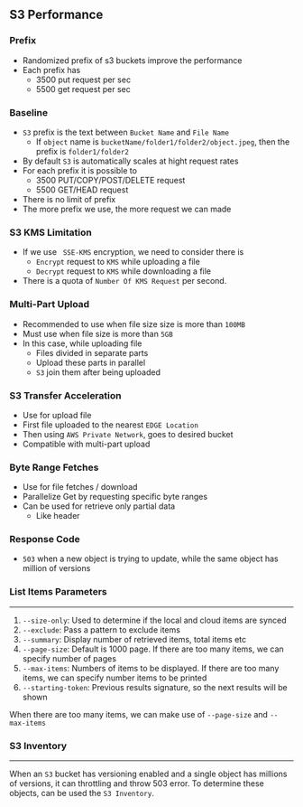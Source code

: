## S3 Performance

### Prefix

- Randomized prefix of s3 buckets improve the performance
- Each prefix has
  - 3500 put request per sec
  - 5500 get request per sec

### Baseline

- `S3` prefix is the text between `Bucket Name` and `File Name`
  - If `object` name is `bucketName/folder1/folder2/object.jpeg`, then the prefix is `folder1/folder2`
- By default `S3` is automatically scales at hight request rates
- For each prefix it is possible to
  - 3500 PUT/COPY/POST/DELETE request
  - 5500 GET/HEAD request
- There is no limit of prefix
- The more prefix we use, the more request we can made

### S3 KMS Limitation

- If we use ` SSE-KMS` encryption, we need to consider there is
  - `Encrypt` request to `KMS` while uploading a file
  - `Decrypt` request to `KMS` while downloading a file
- There is a quota of `Number Of KMS Request` per second.

### Multi-Part Upload

- Recommended to use when file size size is more than `100MB`
- Must use when file size is more than `5GB`
- In this case, while uploading file
  - Files divided in separate parts
  - Upload these parts in parallel
  - `S3` join them after being uploaded

### S3 Transfer Acceleration

- Use for upload file
- First file uploaded to the nearest `EDGE Location`
- Then using `AWS Private Network`, goes to desired bucket
- Compatible with multi-part upload

### Byte Range Fetches

- Use for file fetches / download
- Parallelize Get by requesting specific byte ranges
- Can be used for retrieve only partial data
  - Like header

### Response Code

- `503` when a new object is trying to update, while the same object has million of versions

### List Items Parameters

---

1. `--size-only`: Used to determine if the local and cloud items are synced
2. `--exclude`: Pass a pattern to exclude items
3. `--summary`: Display number of retrieved items, total items etc
4. `--page-size`: Default is 1000 page. If there are too many items, we can specify number of pages
5. `--max-items`: Numbers of items to be displayed. If there are too many items, we can specify number items to be printed
6. `--starting-token`: Previous results signature, so the next results will be shown

When there are too many items, we can make use of `--page-size` and `--max-items`

### S3 Inventory

---

When an `S3` bucket has versioning enabled and a single object has millions of versions, it can throttling and throw 503 error. To determine these objects, can be used the `S3 Inventory`.
